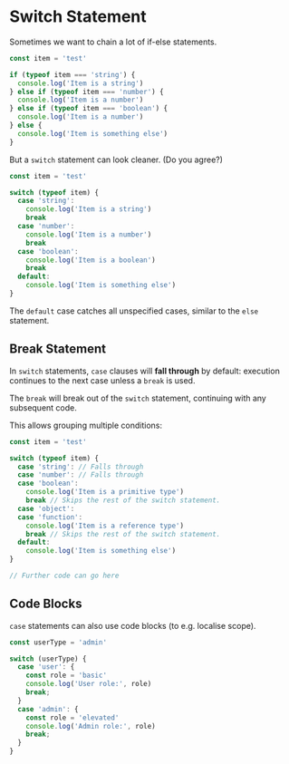 # Switch Statement

Sometimes we want to chain a lot of if-else statements.

```javascript
const item = 'test'

if (typeof item === 'string') {
  console.log('Item is a string')
} else if (typeof item === 'number') {
  console.log('Item is a number')
} else if (typeof item === 'boolean') {
  console.log('Item is a number')
} else {
  console.log('Item is something else')
}
```

But a `switch` statement can look cleaner. (Do you agree?)

```javascript
const item = 'test'

switch (typeof item) {
  case 'string':
    console.log('Item is a string')
    break
  case 'number':
    console.log('Item is a number')
    break
  case 'boolean':
    console.log('Item is a boolean')
    break
  default:
    console.log('Item is something else')
}
```

The `default` case catches all unspecified cases, similar to the `else` statement.

## Break Statement

In `switch` statements, `case` clauses will **fall through** by default:
execution continues to the next case unless a `break` is used.

The `break` will break out of the `switch` statement, continuing with any subsequent code.

This allows grouping multiple conditions:

```javascript
const item = 'test'

switch (typeof item) {
  case 'string': // Falls through
  case 'number': // Falls through
  case 'boolean':
    console.log('Item is a primitive type')
    break // Skips the rest of the switch statement.
  case 'object':
  case 'function':
    console.log('Item is a reference type')
    break // Skips the rest of the switch statement.
  default:
    console.log('Item is something else')
}

// Further code can go here
```

## Code Blocks

`case` statements can also use code blocks (to e.g. localise scope).

```javascript
const userType = 'admin'

switch (userType) {
  case 'user': {
    const role = 'basic'
    console.log('User role:', role)
    break;
  }
  case 'admin': {
    const role = 'elevated'
    console.log('Admin role:', role)
    break;
  }
}
```